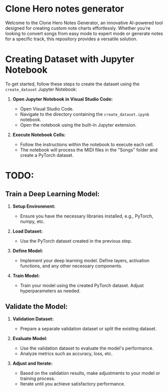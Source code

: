 # Clone Hero notes generator
Welcome to the Clone Hero Notes Generator, an innovative AI-powered tool designed for creating custom note charts effortlessly. Whether you're looking to convert songs from easy mode to expert mode or generate notes for a specific track, this repository provides a versatile solution.

# Creating Dataset with Jupyter Notebook

To get started, follow these steps to create the dataset using the `create_dataset` Jupyter Notebook:

1. **Open Jupyter Notebook in Visual Studio Code:**
   - Open Visual Studio Code.
   - Navigate to the directory containing the `create_dataset.ipynb` notebook.
   - Open the notebook using the built-in Jupyter extension.

2. **Execute Notebook Cells:**
   - Follow the instructions within the notebook to execute each cell.
   - The notebook will process the MIDI files in the "Songs" folder and create a PyTorch dataset.

# TODO:

## Train a Deep Learning Model:

1. **Setup Environment:**
   - Ensure you have the necessary libraries installed, e.g., PyTorch, numpy, etc.

2. **Load Dataset:**
   - Use the PyTorch dataset created in the previous step.

3. **Define Model:**
   - Implement your deep learning model. Define layers, activation functions, and any other necessary components.

4. **Train Model:**
   - Train your model using the created PyTorch dataset. Adjust hyperparameters as needed.

## Validate the Model:

1. **Validation Dataset:**
   - Prepare a separate validation dataset or split the existing dataset.

2. **Evaluate Model:**
   - Use the validation dataset to evaluate the model's performance.
   - Analyze metrics such as accuracy, loss, etc.

3. **Adjust and Iterate:**
   - Based on the validation results, make adjustments to your model or training process.
   - Iterate until you achieve satisfactory performance.

